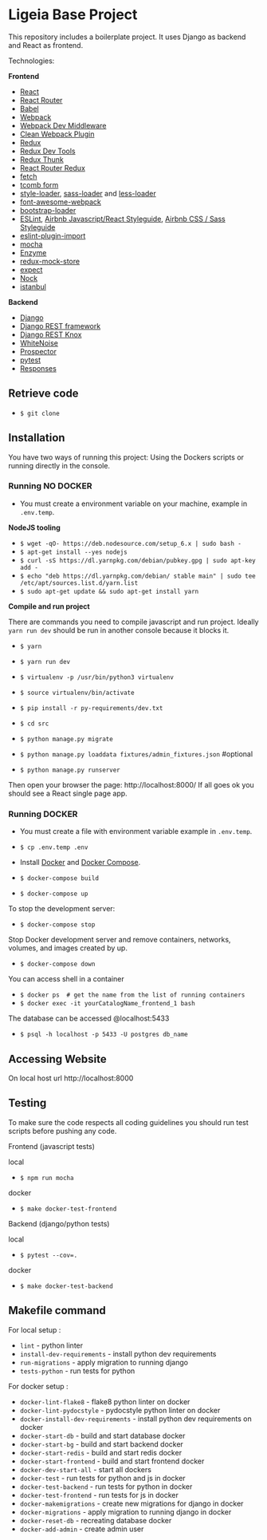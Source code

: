 # Ligeia Base Project

This repository includes a boilerplate project. It uses Django as backend and React as frontend.

Technologies:

**Frontend**

* [React](https://github.com/facebook/react)
* [React Router](https://github.com/ReactTraining/react-router)
* [Babel](http://babeljs.io)
* [Webpack](http://webpack.github.io)
* [Webpack Dev Middleware](http://webpack.github.io/docs/webpack-dev-middleware.html)
* [Clean Webpack Plugin](https://github.com/johnagan/clean-webpack-plugin)
* [Redux](https://github.com/reactjs/redux)
* [Redux Dev Tools](https://github.com/gaearon/redux-devtools)
* [Redux Thunk](https://github.com/gaearon/redux-thunk)
* [React Router Redux](https://github.com/reactjs/react-router-redux)
* [fetch](https://github.com/github/fetch)
* [tcomb form](https://github.com/gcanti/tcomb-form)
* [style-loader](https://github.com/webpack/style-loader), [sass-loader](https://github.com/jtangelder/sass-loader) and [less-loader](https://github.com/webpack-contrib/less-loader)
* [font-awesome-webpack](https://github.com/gowravshekar/font-awesome-webpack)
* [bootstrap-loader](https://github.com/shakacode/bootstrap-loader)
* [ESLint](http://eslint.org), [Airbnb Javascript/React Styleguide](https://github.com/airbnb/javascript), [Airbnb CSS / Sass Styleguide](https://github.com/airbnb/css) 
* [eslint-plugin-import](https://github.com/benmosher/eslint-plugin-import)
* [mocha](https://mochajs.org/)
* [Enzyme](http://airbnb.io/enzyme/)
* [redux-mock-store](https://github.com/arnaudbenard/redux-mock-store)
* [expect](https://github.com/mjackson/expect)
* [Nock](https://github.com/pgte/nock)
* [istanbul](https://github.com/gotwarlost/istanbul)

**Backend**

* [Django](https://www.djangoproject.com/)
* [Django REST framework](http://www.django-rest-framework.org/)
* [Django REST Knox](https://github.com/James1345/django-rest-knox)
* [WhiteNoise](http://whitenoise.evans.io/en/latest/django.html)
* [Prospector](http://prospector.landscape.io/en/master/)
* [pytest](http://pytest.org/latest/)
* [Responses](https://github.com/getsentry/responses)


## Retrieve code

* `$ git clone `

## Installation

You have two ways of running this project: Using the Dockers scripts or running directly in the console.

### Running NO DOCKER

* You must create a environment variable on your machine, example in `.env.temp`.

**NodeJS tooling**

* `$ wget -qO- https://deb.nodesource.com/setup_6.x | sudo bash -`
* `$ apt-get install --yes nodejs`
* `$ curl -sS https://dl.yarnpkg.com/debian/pubkey.gpg | sudo apt-key add -`
* `$ echo "deb https://dl.yarnpkg.com/debian/ stable main" | sudo tee /etc/apt/sources.list.d/yarn.list`
* `$ sudo apt-get update && sudo apt-get install yarn`

**Compile and run project**

There are commands you need to compile javascript and run project. Ideally `yarn run dev` should be run in another console because it blocks it.

* `$ yarn `
* `$ yarn run dev`

* `$ virtualenv -p /usr/bin/python3 virtualenv`
* `$ source virtualenv/bin/activate`
* `$ pip install -r py-requirements/dev.txt`

* `$ cd src`
* `$ python manage.py migrate`
* `$ python manage.py loaddata fixtures/admin_fixtures.json` #optional
* `$ python manage.py runserver`

Then open your browser the page: http://localhost:8000/ If all goes ok you should see a React single page app. 


### Running DOCKER

* You must create a file with environment variable example in `.env.temp`.
* `$ cp .env.temp .env`

* Install [Docker](https://www.docker.com/products/overview) and [Docker Compose](https://docs.docker.com/compose/install/).
* `$ docker-compose build`
* `$ docker-compose up`

To stop the development server:

* `$ docker-compose stop`

Stop Docker development server and remove containers, networks, volumes, and images created by up.

* `$ docker-compose down`

You can access shell in a container

* `$ docker ps  # get the name from the list of running containers`
* `$ docker exec -it yourCatalogName_frontend_1 bash`

The database can be accessed @localhost:5433

* `$ psql -h localhost -p 5433 -U postgres db_name`


## Accessing Website

On local host url http://localhost:8000


## Testing

To make sure the code respects all coding guidelines you should run test scripts before pushing any code.

Frontend (javascript tests)

local
* `$ npm run mocha`

docker
* `$ make docker-test-frontend`

Backend (django/python tests)

local
* `$ pytest --cov=.`

docker
* `$ make docker-test-backend`


## Makefile command

For local setup :
* `lint` - python linter
* `install-dev-requirements` - install python dev requirements
* `run-migrations` - apply migration to running django
* `tests-python` - run tests for python

For docker setup :
* `docker-lint-flake8` - flake8 python linter on docker
* `docker-lint-pydocstyle` - pydocstyle python linter on docker
* `docker-install-dev-requirements` - install python dev requirements on docker
* `docker-start-db` - build and start database docker
* `docker-start-bg` - build and start backend docker
* `docker-start-redis` - build and start redis docker
* `docker-start-frontend` - build and start frontend docker
* `docker-dev-start-all` - start all dockers
* `docker-test` - run tests for python and js in docker
* `docker-test-backend` - run tests for python in docker
* `docker-test-frontend` - run tests for js in docker
* `docker-makemigrations` - create new migrations for django in docker
* `docker-migrations` - apply migration to running django in docker
* `docker-reset-db` - recreating database docker
* `docker-add-admin` - create admin user
